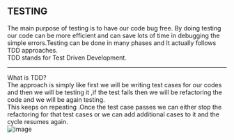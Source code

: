 ## TESTING

The main purpose of testing is to have our code bug free. By doing testing our code can be more efficient and can save lots of time in debugging the simple errors.Testing can be done in many phases and It actually follows TDD approaches. \
TDD stands for Test Driven Development.

---
What is TDD? \
The approach is simply like first we will be writing test cases for our codes and then we will be testing it ,if the test fails then we will be refactoring the code and we will be again testing. \
This keeps on repeating .Once the test case passes we can either stop the refactoring for that test cases or we can add additional cases to it and the cycle resumes again. \
![image](https://user-images.githubusercontent.com/42089548/95104110-17ecb180-0753-11eb-82ef-91a3afc18c88.png)




